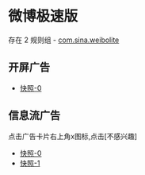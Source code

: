 # 微博极速版

存在 2 规则组 - [com.sina.weibolite](/src/apps/com.sina.weibolite.ts)

## 开屏广告

- [快照-0](https://gkd-kit.gitee.io/import/12738090)

## 信息流广告

点击广告卡片右上角x图标,点击[不感兴趣]

- [快照-0](https://gkd-kit.gitee.io/import/12738110)
- [快照-1](https://gkd-kit.gitee.io/import/12738132)
